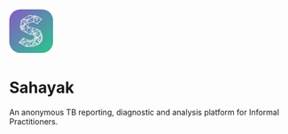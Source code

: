 # ![Sahayak Logo](https://github.com/YashMeh/tbHack/blob/master/views/logo.png)
# Sahayak
An anonymous TB reporting, diagnostic and analysis platform for Informal Practitioners.

